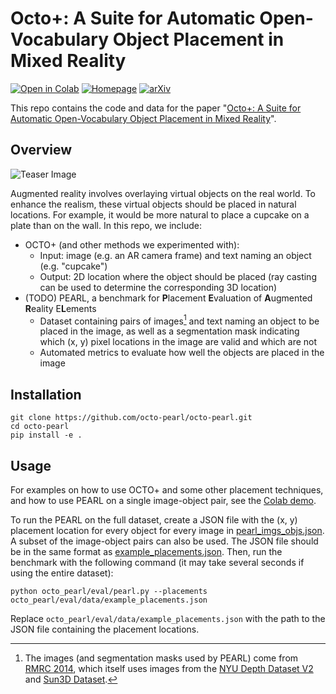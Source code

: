 # Octo+: A Suite for Automatic Open-Vocabulary Object Placement in Mixed Reality
[![Open in Colab](https://colab.research.google.com/assets/colab-badge.svg)](https://colab.research.google.com/github/octo-pearl/octo-pearl/blob/main/demo.ipynb) [![Homepage](https://img.shields.io/badge/🌐-Homepage-blue)](https://octo-pearl.github.io/) [![arXiv](https://img.shields.io/badge/📖-arXiv-b31b1b)](https://octo-pearl.github.io/)

This repo contains the code and data for the paper "[Octo+: A Suite for Automatic Open-Vocabulary Object Placement in Mixed Reality](https://octo-pearl.github.io/)".

## Overview
![Teaser Image](assets/figure.png)

Augmented reality involves overlaying virtual objects on the real world. To enhance the realism, these virtual objects should be placed in natural locations. For example, it would be more natural to place a cupcake on a plate than on the wall. In this repo, we include:
- OCTO+ (and other methods we experimented with):
  - Input: image (e.g. an AR camera frame) and text naming an object (e.g. "cupcake")
  - Output: 2D location where the object should be placed (ray casting can be used to determine the corresponding 3D location)
- (TODO) PEARL, a benchmark for **P**lacement **E**valuation of **A**ugmented **R**eality E**L**ements
  - Dataset containing pairs of images[^1] and text naming an object to be placed in the image, as well as a segmentation mask indicating which (x, y) pixel locations in the image are valid and which are not
  - Automated metrics to evaluate how well the objects are placed in the image

[^1]: The images (and segmentation masks used by PEARL) come from [RMRC 2014](https://cs.nyu.edu/~silberman/rmrc2014/indoor.php), which itself uses images from the [NYU Depth Dataset V2](https://cs.nyu.edu/~silberman/datasets/nyu_depth_v2.html) and [Sun3D Dataset](https://sun3d.cs.princeton.edu/).

## Installation
```
git clone https://github.com/octo-pearl/octo-pearl.git
cd octo-pearl
pip install -e .
```

## Usage
For examples on how to use OCTO+ and some other placement techniques, and how to use PEARL on a single image-object pair, see the [Colab demo](https://colab.research.google.com/github/octo-pearl/octo-pearl/blob/main/demo.ipynb).

To run the PEARL on the full dataset, create a JSON file with the (x, y) placement location for every object for every image in [pearl_imgs_objs.json](octo_pearl/eval/data/pearl_imgs_objs.json). A subset of the image-object pairs can also be used. The JSON file should be in the same format as [example_placements.json](octo_pearl/eval/data/example_placements.json). Then, run the benchmark with the following command (it may take several seconds if using the entire dataset):

```
python octo_pearl/eval/pearl.py --placements octo_pearl/eval/data/example_placements.json 
```
Replace `octo_pearl/eval/data/example_placements.json` with the path to the JSON file containing the placement locations.